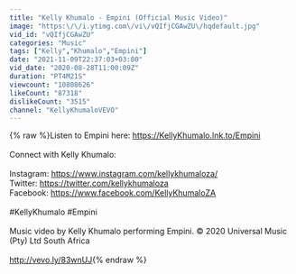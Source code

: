 ```yaml
---
title: "Kelly Khumalo - Empini (Official Music Video)"
image: "https:\/\/i.ytimg.com\/vi\/vQIfjCGAwZU\/hqdefault.jpg"
vid_id: "vQIfjCGAwZU"
categories: "Music"
tags: ["Kelly","Khumalo","Empini"]
date: "2021-11-09T22:37:03+03:00"
vid_date: "2020-08-28T11:00:09Z"
duration: "PT4M21S"
viewcount: "10808626"
likeCount: "87318"
dislikeCount: "3515"
channel: "KellyKhumaloVEVO"
---
```

{% raw %}Listen to Empini here: <a rel="nofollow" target="blank" href="https://KellyKhumalo.lnk.to/Empini">https://KellyKhumalo.lnk.to/Empini</a><br /><br />Connect with Kelly Khumalo: <br /><br />Instagram: <a rel="nofollow" target="blank" href="https://www.instagram.com/kellykhumaloza/">https://www.instagram.com/kellykhumaloza/</a> <br />Twitter: <a rel="nofollow" target="blank" href="https://twitter.com/kellykhumaloza">https://twitter.com/kellykhumaloza</a> <br />Facebook: <a rel="nofollow" target="blank" href="https://www.facebook.com/KellyKhumaloZA">https://www.facebook.com/KellyKhumaloZA</a> <br /><br />#KellyKhumalo #Empini<br /><br />Music video by Kelly Khumalo performing Empini. © 2020 Universal Music (Pty) Ltd South Africa<br /><br /><a rel="nofollow" target="blank" href="http://vevo.ly/83wnUJ">http://vevo.ly/83wnUJ</a>{% endraw %}

